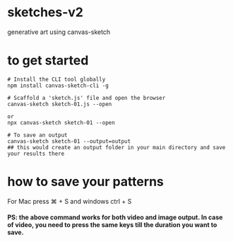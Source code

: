 # sketches-v2
generative art using canvas-sketch

# to get started
```shell
# Install the CLI tool globally
npm install canvas-sketch-cli -g

# Scaffold a 'sketch.js' file and open the browser
canvas-sketch sketch-01.js --open

or 
npx canvas-sketch sketch-01 --open

# To save an output
canvas-sketch sketch-01 --output=output
## this would create an output folder in your main directory and save your results there
```

# how to save your patterns
For Mac press ⌘ + S and windows ctrl + S
#### PS: the above command works for both video and image output. In case of video, you need to press the same keys till the duration you want to save.
